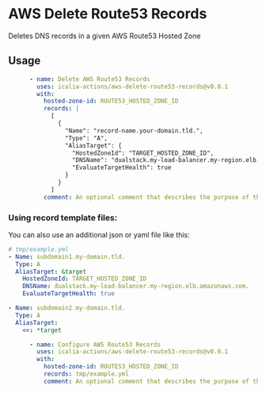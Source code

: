# AWS Delete Route53 Records

Deletes DNS records in a given AWS Route53 Hosted Zone

## Usage

```yaml
      - name: Delete AWS Route53 Records
        uses: icalia-actions/aws-delete-route53-records@v0.0.1
        with:
          hosted-zone-id: ROUTE53_HOSTED_ZONE_ID
          records: |
            [
              {
                "Name": "record-name.your-domain.tld.",
                "Type": "A",
                "AliasTarget": {
                  "HostedZoneId": "TARGET_HOSTED_ZONE_ID",
                  "DNSName": "dualstack.my-load-balancer.my-region.elb.amazonaws.com.",
                  "EvaluateTargetHealth": true
                }
              }
            ]
          comment: An optional comment that describes the purpose of the removal
```

### Using record template files:

You can also use an additional json or yaml file like this:

```yaml
# tmp/example.yml
- Name: subdomain1.my-domain.tld.
  Type: A
  AliasTarget: &target
    HostedZoneId: TARGET_HOSTED_ZONE_ID
    DNSName: dualstack.my-load-balancer.my-region.elb.amazonaws.com.
    EvaluateTargetHealth: true

- Name: subdomain2.my-domain.tld.
  Type: A
  AliasTarget:
    <<: *target
```

```yaml
      - name: Configure AWS Route53 Records
        uses: icalia-actions/aws-delete-route53-records@v0.0.1
        with:
          hosted-zone-id: ROUTE53_HOSTED_ZONE_ID
          records: tmp/example.yml
          comment: An optional comment that describes the purpose of the removal
```
